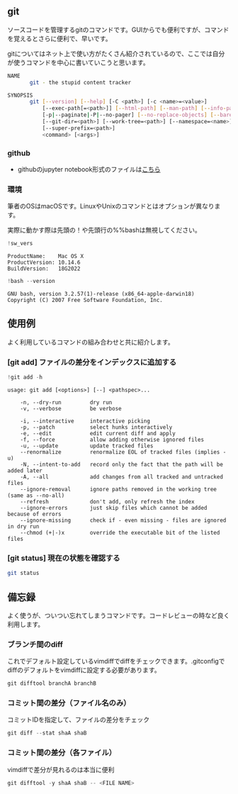
## git
ソースコードを管理するgitのコマンドです。GUIからでも便利ですが、コマンドを覚えるとさらに便利で、早いです。

gitについてはネット上で使い方がたくさん紹介されているので、ここでは自分が使うコマンドを中心に書いていこうと思います。

```bash
NAME
       git - the stupid content tracker

SYNOPSIS
       git [--version] [--help] [-C <path>] [-c <name>=<value>]
           [--exec-path[=<path>]] [--html-path] [--man-path] [--info-path]
           [-p|--paginate|-P|--no-pager] [--no-replace-objects] [--bare]
           [--git-dir=<path>] [--work-tree=<path>] [--namespace=<name>]
           [--super-prefix=<path>]
           <command> [<args>]
```

### github
- githubのjupyter notebook形式のファイルは[こちら](https://github.com/hiroshi0530/wa-src/blob/master/article/library/bash/git/git_nb.ipynb)

### 環境
筆者のOSはmacOSです。LinuxやUnixのコマンドとはオプションが異なります。

実際に動かす際は先頭の！や先頭行の%%bashは無視してください。


```python
!sw_vers
```

    ProductName:	Mac OS X
    ProductVersion:	10.14.6
    BuildVersion:	18G2022



```python
!bash --version
```

    GNU bash, version 3.2.57(1)-release (x86_64-apple-darwin18)
    Copyright (C) 2007 Free Software Foundation, Inc.


## 使用例

よく利用しているコマンドの組み合わせと共に紹介します。

### [git add] ファイルの差分をインデックスに追加する


```python
!git add -h
```

    usage: git add [<options>] [--] <pathspec>...
    
        -n, --dry-run         dry run
        -v, --verbose         be verbose
    
        -i, --interactive     interactive picking
        -p, --patch           select hunks interactively
        -e, --edit            edit current diff and apply
        -f, --force           allow adding otherwise ignored files
        -u, --update          update tracked files
        --renormalize         renormalize EOL of tracked files (implies -u)
        -N, --intent-to-add   record only the fact that the path will be added later
        -A, --all             add changes from all tracked and untracked files
        --ignore-removal      ignore paths removed in the working tree (same as --no-all)
        --refresh             don't add, only refresh the index
        --ignore-errors       just skip files which cannot be added because of errors
        --ignore-missing      check if - even missing - files are ignored in dry run
        --chmod (+|-)x        override the executable bit of the listed files
    


### [git status] 現在の状態を確認する 

```bash
git status
```

## 備忘録
よく使うが、ついつい忘れてしまうコマンドです。コードレビューの時など良く利用します。

### ブランチ間のdiff
これでデフォルト設定しているvimdiffでdiffをチェックできます。.gitconfigでdiffのデフォルトをvimdiffに設定する必要があります。


```python
git difftool branchA branchB
```

### コミット間の差分（ファイル名のみ）
コミットIDを指定して、ファイルの差分をチェック


```python
git diff --stat shaA shaB
```

### コミット間の差分（各ファイル）
vimdiffで差分が見れるのは本当に便利


```python
git difftool -y shaA shaB -- <FILE NAME>
```
